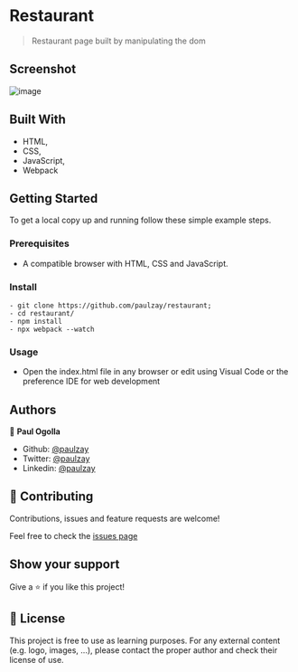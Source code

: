 # Restaurant
> Restaurant page built by manipulating the dom

## Screenshot
![image](https://user-images.githubusercontent.com/29974825/95609613-9ef99c80-0a67-11eb-8079-edf75f035df3.png)

## Built With

- HTML,
- CSS,
- JavaScript,
- Webpack


## Getting Started

To get a local copy up and running follow these simple example steps.

### Prerequisites

- A compatible browser with HTML, CSS and JavaScript. 

### Install

```
- git clone https://github.com/paulzay/restaurant;
- cd restaurant/
- npm install
- npx webpack --watch
```
### Usage

- Open the index.html file in any browser or edit using Visual Code or the preference IDE for web development


## Authors

👤 **Paul Ogolla**

- Github: [@paulzay](https://github.com/paulzay)
- Twitter: [@paulzay](https://twitter.com/_paulzay_)
- Linkedin: [@paulzay](https://linkedin.com/in/paulogolla)


## 🤝 Contributing

Contributions, issues and feature requests are welcome!

Feel free to check the [issues page]()

## Show your support

Give a ⭐️ if you like this project!


## 📝 License

This project is free to use as learning purposes. For any external content (e.g. logo, images, ...), please contact the proper author and check their license of use.
